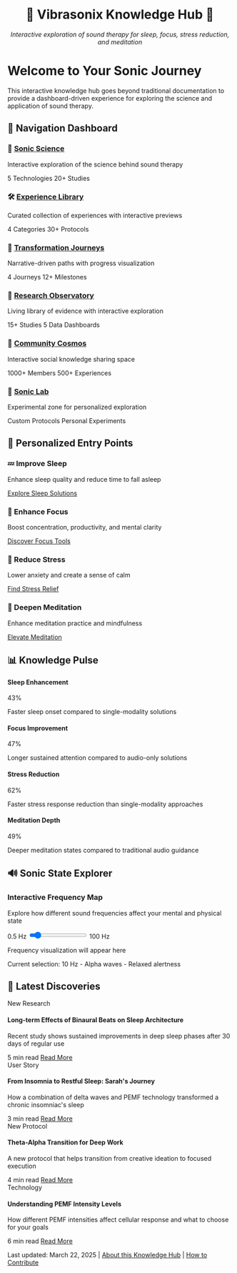 <div align="center">
  <h1>🌊 Vibrasonix Knowledge Hub 🌊</h1>
  <p><em>Interactive exploration of sound therapy for sleep, focus, stress reduction, and meditation</em></p>
</div>

# Welcome to Your Sonic Journey

This interactive knowledge hub goes beyond traditional documentation to provide a dashboard-driven experience for exploring the science and application of sound therapy.

## 🧭 Navigation Dashboard

<div class="dashboard-grid">
  <div class="dashboard-card">
    <h3>🧠 <a href="sonic-science/index.md">Sonic Science</a></h3>
    <p>Interactive exploration of the science behind sound therapy</p>
    <div class="card-metrics">
      <span class="metric">5 Technologies</span>
      <span class="metric">20+ Studies</span>
    </div>
  </div>
  
  <div class="dashboard-card">
    <h3>🛠️ <a href="experience-library/index.md">Experience Library</a></h3>
    <p>Curated collection of experiences with interactive previews</p>
    <div class="card-metrics">
      <span class="metric">4 Categories</span>
      <span class="metric">30+ Protocols</span>
    </div>
  </div>
  
  <div class="dashboard-card">
    <h3>🔮 <a href="transformation-journeys/index.md">Transformation Journeys</a></h3>
    <p>Narrative-driven paths with progress visualization</p>
    <div class="card-metrics">
      <span class="metric">4 Journeys</span>
      <span class="metric">12+ Milestones</span>
    </div>
  </div>
  
  <div class="dashboard-card">
    <h3>🔬 <a href="research-observatory/index.md">Research Observatory</a></h3>
    <p>Living library of evidence with interactive exploration</p>
    <div class="card-metrics">
      <span class="metric">15+ Studies</span>
      <span class="metric">5 Data Dashboards</span>
    </div>
  </div>
  
  <div class="dashboard-card">
    <h3>💫 <a href="community-cosmos/index.md">Community Cosmos</a></h3>
    <p>Interactive social knowledge sharing space</p>
    <div class="card-metrics">
      <span class="metric">1000+ Members</span>
      <span class="metric">500+ Experiences</span>
    </div>
  </div>
  
  <div class="dashboard-card">
    <h3>🧪 <a href="sonic-lab/index.md">Sonic Lab</a></h3>
    <p>Experimental zone for personalized exploration</p>
    <div class="card-metrics">
      <span class="metric">Custom Protocols</span>
      <span class="metric">Personal Experiments</span>
    </div>
  </div>
</div>

## 🎯 Personalized Entry Points

<div class="goal-selector">
  <div class="goal-card">
    <h3>💤 Improve Sleep</h3>
    <p>Enhance sleep quality and reduce time to fall asleep</p>
    <a href="experience-library/sleep-sanctuary/index.md" class="goal-button">Explore Sleep Solutions</a>
  </div>
  
  <div class="goal-card">
    <h3>🎯 Enhance Focus</h3>
    <p>Boost concentration, productivity, and mental clarity</p>
    <a href="experience-library/focus-forge/index.md" class="goal-button">Discover Focus Tools</a>
  </div>
  
  <div class="goal-card">
    <h3>🧘 Reduce Stress</h3>
    <p>Lower anxiety and create a sense of calm</p>
    <a href="experience-library/calm-compass/index.md" class="goal-button">Find Stress Relief</a>
  </div>
  
  <div class="goal-card">
    <h3>🌟 Deepen Meditation</h3>
    <p>Enhance meditation practice and mindfulness</p>
    <a href="experience-library/meditation-meridian/index.md" class="goal-button">Elevate Meditation</a>
  </div>
</div>

## 📊 Knowledge Pulse

<div class="metrics-dashboard">
  <div class="metric-card">
    <h4>Sleep Enhancement</h4>
    <div class="metric-value">43%</div>
    <p>Faster sleep onset compared to single-modality solutions</p>
  </div>
  
  <div class="metric-card">
    <h4>Focus Improvement</h4>
    <div class="metric-value">47%</div>
    <p>Longer sustained attention compared to audio-only solutions</p>
  </div>
  
  <div class="metric-card">
    <h4>Stress Reduction</h4>
    <div class="metric-value">62%</div>
    <p>Faster stress response reduction than single-modality approaches</p>
  </div>
  
  <div class="metric-card">
    <h4>Meditation Depth</h4>
    <div class="metric-value">49%</div>
    <p>Deeper meditation states compared to traditional audio guidance</p>
  </div>
</div>

## 🔊 Sonic State Explorer

<div class="frequency-explorer">
  <h3>Interactive Frequency Map</h3>
  <p>Explore how different sound frequencies affect your mental and physical state</p>
  <div class="frequency-slider">
    <span>0.5 Hz</span>
    <input type="range" min="0.5" max="100" value="10" class="slider" id="frequencyRange">
    <span>100 Hz</span>
  </div>
  
  <div class="frequency-visualization">
    <!-- Placeholder for interactive visualization -->
    <div class="placeholder-viz">
      <p>Frequency visualization will appear here</p>
      <p>Current selection: <span id="currentFrequency">10 Hz</span> - <span id="frequencyState">Alpha waves - Relaxed alertness</span></p>
    </div>
  </div>
</div>

## 🔄 Latest Discoveries

<div class="content-cards">
  <div class="content-card">
    <span class="content-tag">New Research</span>
    <h4>Long-term Effects of Binaural Beats on Sleep Architecture</h4>
    <p>Recent study shows sustained improvements in deep sleep phases after 30 days of regular use</p>
    <div class="content-meta">
      <span>5 min read</span>
      <a href="research-observatory/science-simplified/binaural-sleep-study.md">Read More</a>
    </div>
  </div>
  
  <div class="content-card">
    <span class="content-tag">User Story</span>
    <h4>From Insomnia to Restful Sleep: Sarah's Journey</h4>
    <p>How a combination of delta waves and PEMF technology transformed a chronic insomniac's sleep</p>
    <div class="content-meta">
      <span>3 min read</span>
      <a href="community-cosmos/success-constellation/sarahs-story.md">Read More</a>
    </div>
  </div>
  
  <div class="content-card">
    <span class="content-tag">New Protocol</span>
    <h4>Theta-Alpha Transition for Deep Work</h4>
    <p>A new protocol that helps transition from creative ideation to focused execution</p>
    <div class="content-meta">
      <span>4 min read</span>
      <a href="experience-library/focus-forge/theta-alpha-protocol.md">Read More</a>
    </div>
  </div>
  
  <div class="content-card">
    <span class="content-tag">Technology</span>
    <h4>Understanding PEMF Intensity Levels</h4>
    <p>How different PEMF intensities affect cellular response and what to choose for your goals</p>
    <div class="content-meta">
      <span>6 min read</span>
      <a href="sonic-science/technology-nexus/pemf-intensity-guide.md">Read More</a>
    </div>
  </div>
</div>

<div class="dashboard-footer">
  <p>Last updated: March 22, 2025 | <a href="about.md">About this Knowledge Hub</a> | <a href="contribute.md">How to Contribute</a></p>
</div>

<!-- Note: This dashboard layout would be enhanced with CSS and JavaScript in a real implementation -->
